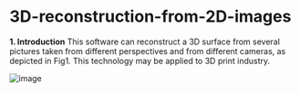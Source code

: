 # 3D-reconstruction-from-2D-images

**1. Introduction**
This software can reconstruct a 3D surface from several pictures taken from different perspectives and from different cameras, as depicted in Fig1. This technology may be applied to 3D print industry.


![image](https://user-images.githubusercontent.com/67689632/200151672-2a6591d5-ddf8-426f-b7a1-aae1f47c77c0.png)
